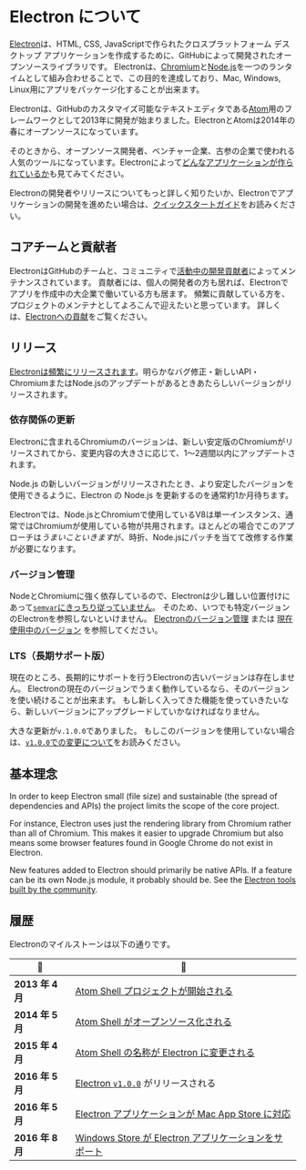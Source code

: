 # Electron について

[Electron](https://electron.atom.io)は、HTML, CSS, JavaScriptで作られたクロスプラットフォーム デスクトップ アプリケーションを作成するために、GitHubによって開発されたオープンソースライブラリです。 Electronは、[Chromium](https://www.chromium.org/Home)と[Node.js](https://nodejs.org)を一つのランタイムとして組み合わせることで、この目的を達成しており、Mac, Windows, Linux用にアプリをパッケージ化することが出来ます。

Electronは、GitHubのカスタマイズ可能なテキストエディタである[Atom](https://atom.io)用のフレームワークとして2013年に開発が始まりました。ElectronとAtomは2014年の春にオープンソースになっています。

そのときから、オープンソース開発者、ベンチャー企業、古参の企業で使われる人気のツールになっています。Electronによって[どんなアプリケーションが作られているか](https://electron.atom.io/apps/)も見てみてください。

Electronの開発者やリリースについてもっと詳しく知りたいか、Electronでアプリケーションの開発を進めたい場合は、[クイックスタートガイド](quick-start.md)をお読みください。

## コアチームと貢献者

ElectronはGitHubのチームと、コミュニティで[活動中の開発貢献者](https://github.com/electron/electron/graphs/contributors)によってメンテナンスされています。 貢献者には、個人の開発者の方も居れば、Electronでアプリを作成中の大企業で働いている方も居ます。 頻繁に貢献している方を、プロジェクトのメンテナとしてよろこんで迎えたいと思っています。 詳しくは、[Electronへの貢献](https://github.com/electron/electron/blob/master/CONTRIBUTING.md)をご覧ください。

## リリース

[Electronは頻繁にリリースされます](https://github.com/electron/electron/releases)。明らかなバグ修正・新しいAPI・ChromiumまたはNode.jsのアップデートがあるときあたらしいバージョンがリリースされます。

### 依存関係の更新

Electronに含まれるChromiumのバージョンは、新しい安定版のChromiumがリリースされてから、変更内容の大きさに応じて、1〜2週間以内にアップデートされます。

Node.js の新しいバージョンがリリースされたとき、より安定したバージョンを使用できるように、Electron の Node.js を更新するのを通常約1か月待ちます。

Electronでは、Node.jsとChromiumで使用しているV8は単一インスタンス、通常ではChromiumが使用している物が共用されます。ほとんどの場合でこのアプローチは*うまいこといきます*が、時折、Node.jsにパッチを当てて改修する作業が必要になります。

### バージョン管理

NodeとChromiumに強く依存しているので、Electronは少し難しい位置付けにあって[`semvar`にきっちり従っていません](http://semver.org)。 そのため、いつでも特定バージョンのElectronを参照しないといけません。 [Electronのバージョン管理](https://electron.atom.io/docs/tutorial/electron-versioning/) または [現在使用中のバージョン](https://electron.atom.io/#electron-versions) を参照してください。

### LTS（長期サポート版）

現在のところ、長期的にサポートを行うElectronの古いバージョンは存在しません。 Electronの現在のバージョンでうまく動作しているなら、そのバージョンを使い続けることが出来ます。 もし新しく入ってきた機能を使っていきたいなら、新しいバージョンにアップグレードしていかなければなりません。

大きな更新が`v.1.0.0`でありました。 もしこのバージョンを使用していない場合は、[`v1.0.0`での変更について](https://electron.atom.io/blog/2016/05/11/electron-1-0)をお読みください。

## 基本理念

In order to keep Electron small (file size) and sustainable (the spread of dependencies and APIs) the project limits the scope of the core project.

For instance, Electron uses just the rendering library from Chromium rather than all of Chromium. This makes it easier to upgrade Chromium but also means some browser features found in Google Chrome do not exist in Electron.

New features added to Electron should primarily be native APIs. If a feature can be its own Node.js module, it probably should be. See the [Electron tools built by the community](https://electron.atom.io/community).

## 履歴

Electronのマイルストーンは以下の通りです。

| :calendar:     | :tada:                                                                                                          |
| -------------- | --------------------------------------------------------------------------------------------------------------- |
| **2013 年 4 月** | [Atom Shell プロジェクトが開始される](https://github.com/electron/electron/commit/6ef8875b1e93787fa9759f602e7880f28e8e6b45) |
| **2014 年 5 月** | [Atom Shell がオープンソース化される](http://blog.atom.io/2014/05/06/atom-is-now-open-source.html)                          |
| **2015 年 4 月** | [Atom Shell の名称が Electron に変更される](https://github.com/electron/electron/pull/1389)                               |
| **2016 年 5 月** | [Electron `v1.0.0`](https://electron.atom.io/blog/2016/05/11/electron-1-0) がリリースされる                             |
| **2016 年 5 月** | [Electron アプリケーションが Mac App Store に対応](https://electron.atom.io/docs/tutorial/mac-app-store-submission-guide)   |
| **2016 年 8 月** | [Windows Store が Electron アプリケーションをサポート](https://electron.atom.io/docs/tutorial/windows-store-guide)            |